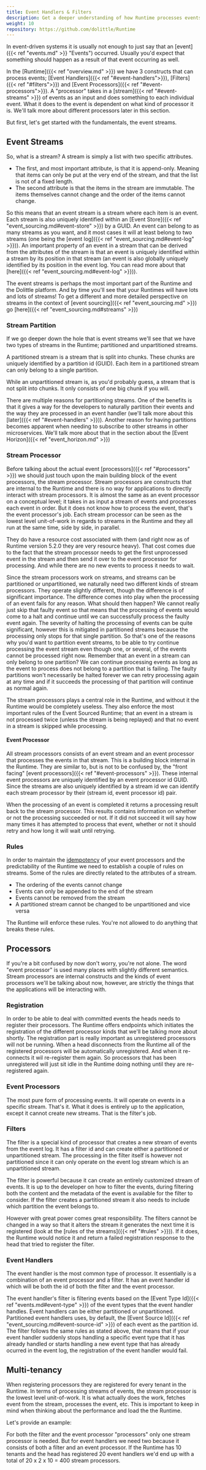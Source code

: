 ```yaml
---
title: Event Handlers & Filters
description: Get a deeper understanding of how Runtime processes events
weight: 10
repository: https://github.com/dolittle/Runtime
---
```


In event-driven systems it is usually not enough to just say that an [event]({{< ref "events.md" >}} "Events") occurred. Usually you'd expect that something should happen as a result of that event occurring as well.

In the [Runtime]({{< ref "overview.md" >}}) we have 3 constructs that can process events; [Event Handlers]({{< ref "#event-handlers">}}), [Filters]({{< ref "#filters">}}) and [Event Processors]({{< ref "#event-processors">}}). A "processor" takes in a [stream]({{< ref "#event-streams" >}}) of events as an input and does something to each individual event. What it does to the event is dependent on what kind of processor it is. We'll talk more about different processors later in this section.

But first, let's get started with the fundamentals, the event streams.

## Event Streams

So, what is a stream? A stream is simply a list with two specific attributes.

* The first, and most important attribute, is that it is append-only. Meaning that items can only be put at the very end of the stream, and that the list is not of a fixed length.
* The second attribute is that the items in the stream are immutable. The items themselves cannot change and the order of the items cannot change.

So this means that an event stream is a stream where each item is an event. Each stream is also uniquely identified within an [Event Store]({{< ref "event_sourcing.md#event-store" >}}) by a GUID. An event can belong to as many streams as you want, and it most cases it will at least belong to two streams (one being the [event log]({{< ref "event_sourcing.md#event-log" >}})). An important property of an event in a stream that can be derived from the attributes of the stream is that an event is uniquely identified within a stream by its position in that stream (an event is also globally uniquely identified by its position in the event log. You can read more about that [here]({{< ref "event_sourcing.md#event-log" >}})).

The event streams is perhaps the most important part of the Runtime and the Dolittle platform. And by time you'll see that your Runtimes will have lots and lots of streams! To get a different and more detailed perspective on streams in the context of [event sourcing]({{< ref "event_sourcing.md" >}}) go [here]({{< ref "event_sourcing.md#streams" >}})

### Stream Partition

If we go deeper down the hole that is event streams we'll see that we have two types of streams in the Runtime; partitioned and unpartitioned streams.

A partitioned stream is a stream that is split into chunks. These chunks are uniquely identified by a partition id (GUID). Each item in a partitioned stream can only belong to a single partition.

While an unpartitioned stream is, as you'd probably guess, a stream that is not split into chunks. It only consists of one big chunk if you will.

There are multiple reasons for partitioning streams. One of the benefits is that it gives a way for the developers to naturally partition their events and the way they are processed in an event handler (we'll talk more about this [later]({{< ref "#event-handlers" >}})). Another reason for having partitions becomes apparent when needing to subscribe to other streams in other microservices. We'll talk more about that in the section about the [Event Horizon]({{< ref "event_horizon.md" >}})

### Stream Processor

Before talking about the actual event [processors]({{< ref "#processors" >}}) we should just touch upon the main building block of the event processors, the stream processor. Stream processors are constructs that are internal to the Runtime and there is no way for applications to directly interact with stream processors. It is almost the same as an event processor on a conceptual level; it takes in as input a stream of events and processes each event in order. But it does not know how to process the event, that's the event processor's job. Each stream processor can be seen as the lowest level unit-of-work in regards to streams in the Runtime and they all run at the same time, side by side, in parallel.

They do have a resource cost associated with them (and right now as of Runtime version 5.2.0 they are very resource heavy). That cost comes due to the fact that the stream processor needs to get the first unprocessed event in the stream and then send it over to the event processor for processing. And while there are no new events to process it needs to wait.

Since the stream processors work on streams, and streams can be partitioned or unpartitioned, we naturally need two different kinds of stream processors. They operate slightly different, though the difference is of significant importance.
The difference comes into play when the processing of an event fails for any reason. What should then happen? We cannot really just skip that faulty event so that means that the processing of events would come to a halt and continue until we can successfully process the faulty event again. The severity of halting the processing of events can be quite significant, however this is mitigated in partitioned streams because the processing only stops for that single partition. So that's one of the reasons why you'd want to partition event streams, to be able to try continue processing the event stream even though one, or several, of the events cannot be processed right now. Remember that an event in a stream can only belong to one partition? We can continue processing events as long as the event to process does not belong to a partition that is failing. The faulty partitions won't necessarily be halted forever we can retry processing again at any time and if it succeeds the processing of that partition will continue as normal again.

The stream processors plays a central role in the Runtime, and without it the Runtime would be completely useless. They also enforce the most important rules of the Event Sourced Runtime; that an event in a stream is not processed twice (unless the stream is being replayed) and that no event in a stream is skipped while processing.

#### Event Processor

All stream processors consists of an event stream and an event processor that processes the events in that stream. This is a building block internal in the Runtime. They are similar to, but is not to be confused by, the "front facing" [event processors]({{< ref "#event-processors" >}}). These internal event processors are uniquely identified by an event processor id GUID. Since the streams are also uniquely identified by a stream id we can identify each stream processor by their (stream id, event processor id) pair.

When the processing of an event is completed it returns a processing result back to the stream processor. This results contains information on whether or not the processing succeeded or not. If it did not succeed it will say how many times it has attempted to process that event, whether or not it should retry and how long it will wait until retrying.

### Rules

In order to maintain the [idempotency](https://en.wikipedia.org/wiki/Idempotence) of your event processors and the predictability of the Runtime we need to establish a couple of rules on streams. Some of the rules are directly related to the attributes of a stream.

* The ordering of the events cannot change
* Events can only be appended to the end of the stream
* Events cannot be removed from the stream
* A partitioned stream cannot be changed to be unpartitioned and vice versa

The Runtime will enforce these rules. You're not allowed to do anything that breaks these rules.

## Processors

If you're a bit confused by now don't worry, you're not alone. The word "event processor" is used many places with slightly different semantics. Stream processors are internal constructs and the kinds of event processors we'll be talking about now, however, are strictly the things that the applications will be interacting with.

### Registration

In order to be able to deal with committed events the heads needs to register their processors. The Runtime offers endpoints which initiates the registration of the different processor kinds that we'll be talking more about shortly. The registration part is really important as unregistered processors will not be running. When a head disconnects from the Runtime all of the registered processors will be automatically unregistered. And when it re-connects it wil re-register them again. So processors that has been unregistered will just sit idle in the Runtime doing nothing until they are re-registered again.

### Event Processors

The most pure form of processing events. It will operate on events in a specific stream. That's it. What it does is entirely up to the application, except it cannot create new streams. That is the filter's job.

### Filters

The filter is a special kind of processor that creates a new stream of events from the event log. It has a filter id and can create either a partitioned or unpartitioned stream. The processing in the filter itself is however not partitioned since it can only operate on the event log stream which is an unpartitioned stream.

The filter is powerful because it can create an entirely customized stream of events. It is up to the developer on how to filter the events, during filtering both the content and the metadata of the event is available for the filter to consider. If the filter creates a partitioned stream it also needs to include which partition the event belongs to.

However with great power comes great responsibility. The filters cannot be changed in a way so that it alters the stream it generates the next time it is registered (look at the [rules of the streams]({{< ref "#rules" >}})). If it does, the Runtime would notice it and return a failed registration response to the head that tried to register the filter.

### Event Handlers

The event handler is the most common type of processor. It essentially is a combination of an event processor and a filter. It has an event handler id which will be both the id of both the filter and the event processor.

The event handler's filter is filtering events based on the [Event Type Id]({{< ref "events.md#event-type" >}}) of the event types that the event handler handles. Event handlers can be either partitioned or unpartitioned. Partitioned event handlers uses, by default, the [Event Source Id]({{< ref "event_sourcing.md#event-source-id" >}}) of each event as the partition id. The filter follows the same rules as stated above, that means that if your event handler suddenly stops handling a specific event type that it has already handled or starts handling a new event type that has already ocurred in the event log, the registration of the event handler would fail.

## Multi-tenancy

When registering processors they are registered for every tenant in the Runtime. In terms of processing streams of events, the stream processor is the lowest level unit-of-work. It is what actually does the work, fetches event from the stream, processes the event, etc.  This is important to keep in mind when thinking about the performance and load the the Runtime.

Let's provide an example:

For both the filter and the event processor "processors" only one stream processor is needed. But for event handlers we need two because it consists of both a filter and an event processor. If the Runtime has 10 tenants and the head has registered 20 event handlers we'd end up with a total of 20 x 2 x 10 = 400 stream processors.
